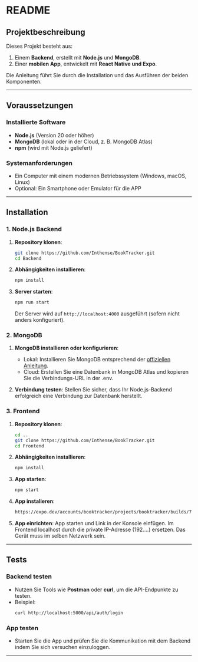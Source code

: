 # README

## Projektbeschreibung

Dieses Projekt besteht aus:

1. Einem **Backend**, erstellt mit **Node.js** und **MongoDB**.
2. Einer **mobilen App**, entwickelt mit **React Native und Expo**.

Die Anleitung führt Sie durch die Installation und das Ausführen der beiden Komponenten.

---

## Voraussetzungen

### Installierte Software

- **Node.js** (Version 20 oder höher)
- **MongoDB** (lokal oder in der Cloud, z. B. MongoDB Atlas)
- **npm** (wird mit Node.js geliefert)

### Systemanforderungen

- Ein Computer mit einem modernen Betriebssystem (Windows, macOS, Linux)
- Optional: Ein Smartphone oder Emulator für die APP

---

## Installation

### 1. Node.js Backend

1. **Repository klonen**:

   ```bash
   git clone https://github.com/Inthense/BookTracker.git
   cd Backend
   ```

2. **Abhängigkeiten installieren**:

   ```bash
   npm install
   ```

3. **Server starten**:

   ```bash
   npm run start
   ```

   Der Server wird auf `http://localhost:4000` ausgeführt (sofern nicht anders konfiguriert).

### 2. MongoDB

1. **MongoDB installieren oder konfigurieren**:

   - Lokal: Installieren Sie MongoDB entsprechend der [offiziellen Anleitung](https://www.mongodb.com/docs/manual/installation/).
   - Cloud: Erstellen Sie eine Datenbank in MongoDB Atlas und kopieren Sie die Verbindungs-URL in der .env.

2. **Verbindung testen**: Stellen Sie sicher, dass Ihr Node.js-Backend erfolgreich eine Verbindung zur Datenbank herstellt.

### 3. Frontend

1. **Repository klonen**:

   ```bash
   cd ..
   git clone https://github.com/Inthense/BookTracker.git
   cd Frontend
   ```

2. **Abhängigkeiten installieren**:

   ```bash
   npm install
   ```

3. **App starten**:

   ```bash
   npm start


4. **App instalieren**:
   ```bash
   https://expo.dev/accounts/booktracker/projects/booktracker/builds/77b2488f-a5ed-4ae2-863c-e456ffda6bfb
   ```
5. **App einrichten**:
   App starten und Link in der Konsole einfügen. Im Frontend localhost durch die private IP-Adresse (192....) ersetzen.
   Das Gerät muss im selben Netzwerk sein.

---

## Tests

### Backend testen

- Nutzen Sie Tools wie **Postman** oder **curl**, um die API-Endpunkte zu testen.
- Beispiel:
  ```bash
  curl http://localhost:5000/api/auth/login
  ```

### App testen

- Starten Sie die App und prüfen Sie die Kommunikation mit dem Backend indem Sie sich versuchen einzuloggen.

---


